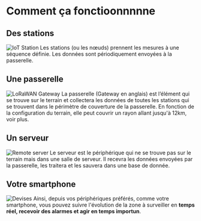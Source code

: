 # Comment ça fonctioonnnnne
## Des stations
![IoT Station](doc/images/iot-comment-ca-fonctionne/station.png "IoT Station")
Les stations (ou les nœuds) prennent les mesures à une séquence définie. Les données sont périodiquement envoyées à la passerelle. 

## Une passerelle
![LoRaWAN Gateway](doc/images/iot-comment-ca-fonctionne/gateway.png "LoRaWAN Gateway")
La passerelle (Gateway en anglais) est l’élément qui se trouve sur le terrain et collectera les données de toutes les stations qui se trouvent dans le périmètre de couverture de la passerelle. En fonction de la configuration du terrain, elle peut couvrir un rayon allant jusqu'à 12km, voir plus.

## Un serveur
![Remote server](doc/images/iot-comment-ca-fonctionne/network-server.png "Remote server")
Le serveur est le périphérique qui ne se trouve pas sur le terrain mais dans une salle de serveur. Il recevra les données envoyées par la passerelle, les traitera et les sauvera dans une base de donnée. 


## Votre smartphone
![Devises](doc/images/iot-comment-ca-fonctionne/devises.png "Devise")
Ainsi, depuis vos périphériques préférés, comme votre smartphone, vous pouvez suivre l'évolution de la zone à surveiller en **temps réel, recevoir des alarmes et agir en temps importun**. 

